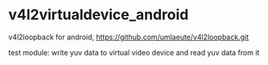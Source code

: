 v4l2virtualdevice_android
=========================

v4l2loopback for android,  https://github.com/umlaeute/v4l2loopback.git

test module: write yuv data to virtual video device and read yuv data from it
